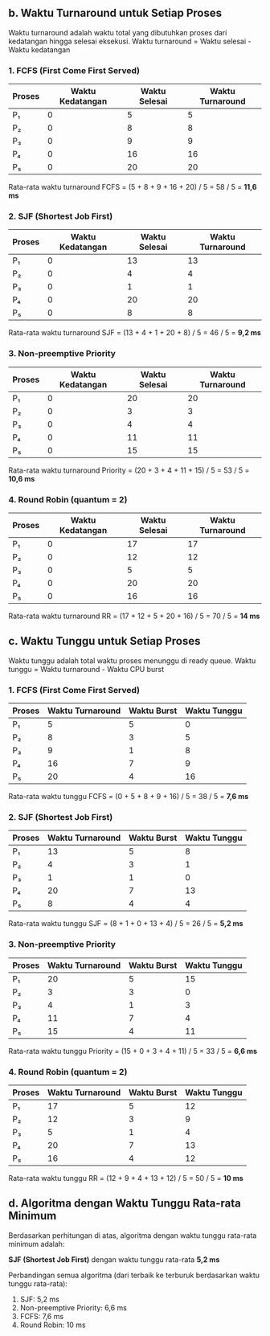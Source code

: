 ## b. Waktu Turnaround untuk Setiap Proses

Waktu turnaround adalah waktu total yang dibutuhkan proses dari kedatangan hingga selesai eksekusi.
Waktu turnaround = Waktu selesai - Waktu kedatangan

### 1. FCFS (First Come First Served)

| Proses | Waktu Kedatangan | Waktu Selesai | Waktu Turnaround |
|--------|-----------------|---------------|------------------|
| P₁     | 0               | 5             | 5                |
| P₂     | 0               | 8             | 8                |
| P₃     | 0               | 9             | 9                |
| P₄     | 0               | 16            | 16               |
| P₅     | 0               | 20            | 20               |

Rata-rata waktu turnaround FCFS = (5 + 8 + 9 + 16 + 20) / 5 = 58 / 5 = **11,6 ms**

### 2. SJF (Shortest Job First)

| Proses | Waktu Kedatangan | Waktu Selesai | Waktu Turnaround |
|--------|-----------------|---------------|------------------|
| P₁     | 0               | 13            | 13               |
| P₂     | 0               | 4             | 4                |
| P₃     | 0               | 1             | 1                |
| P₄     | 0               | 20            | 20               |
| P₅     | 0               | 8             | 8                |

Rata-rata waktu turnaround SJF = (13 + 4 + 1 + 20 + 8) / 5 = 46 / 5 = **9,2 ms**

### 3. Non-preemptive Priority

| Proses | Waktu Kedatangan | Waktu Selesai | Waktu Turnaround |
|--------|-----------------|---------------|------------------|
| P₁     | 0               | 20            | 20               |
| P₂     | 0               | 3             | 3                |
| P₃     | 0               | 4             | 4                |
| P₄     | 0               | 11            | 11               |
| P₅     | 0               | 15            | 15               |

Rata-rata waktu turnaround Priority = (20 + 3 + 4 + 11 + 15) / 5 = 53 / 5 = **10,6 ms**

### 4. Round Robin (quantum = 2)

| Proses | Waktu Kedatangan | Waktu Selesai | Waktu Turnaround |
|--------|-----------------|---------------|------------------|
| P₁     | 0               | 17            | 17               |
| P₂     | 0               | 12            | 12               |
| P₃     | 0               | 5             | 5                |
| P₄     | 0               | 20            | 20               |
| P₅     | 0               | 16            | 16               |

Rata-rata waktu turnaround RR = (17 + 12 + 5 + 20 + 16) / 5 = 70 / 5 = **14 ms**

## c. Waktu Tunggu untuk Setiap Proses

Waktu tunggu adalah total waktu proses menunggu di ready queue.
Waktu tunggu = Waktu turnaround - Waktu CPU burst

### 1. FCFS (First Come First Served)

| Proses | Waktu Turnaround | Waktu Burst | Waktu Tunggu |
|--------|-----------------|-------------|--------------|
| P₁     | 5               | 5           | 0            |
| P₂     | 8               | 3           | 5            |
| P₃     | 9               | 1           | 8            |
| P₄     | 16              | 7           | 9            |
| P₅     | 20              | 4           | 16           |

Rata-rata waktu tunggu FCFS = (0 + 5 + 8 + 9 + 16) / 5 = 38 / 5 = **7,6 ms**

### 2. SJF (Shortest Job First)

| Proses | Waktu Turnaround | Waktu Burst | Waktu Tunggu |
|--------|-----------------|-------------|--------------|
| P₁     | 13              | 5           | 8            |
| P₂     | 4               | 3           | 1            |
| P₃     | 1               | 1           | 0            |
| P₄     | 20              | 7           | 13           |
| P₅     | 8               | 4           | 4            |

Rata-rata waktu tunggu SJF = (8 + 1 + 0 + 13 + 4) / 5 = 26 / 5 = **5,2 ms**

### 3. Non-preemptive Priority

| Proses | Waktu Turnaround | Waktu Burst | Waktu Tunggu |
|--------|-----------------|-------------|--------------|
| P₁     | 20              | 5           | 15           |
| P₂     | 3               | 3           | 0            |
| P₃     | 4               | 1           | 3            |
| P₄     | 11              | 7           | 4            |
| P₅     | 15              | 4           | 11           |

Rata-rata waktu tunggu Priority = (15 + 0 + 3 + 4 + 11) / 5 = 33 / 5 = **6,6 ms**

### 4. Round Robin (quantum = 2)

| Proses | Waktu Turnaround | Waktu Burst | Waktu Tunggu |
|--------|-----------------|-------------|--------------|
| P₁     | 17              | 5           | 12           |
| P₂     | 12              | 3           | 9            |
| P₃     | 5               | 1           | 4            |
| P₄     | 20              | 7           | 13           |
| P₅     | 16              | 4           | 12           |

Rata-rata waktu tunggu RR = (12 + 9 + 4 + 13 + 12) / 5 = 50 / 5 = **10 ms**

## d. Algoritma dengan Waktu Tunggu Rata-rata Minimum

Berdasarkan perhitungan di atas, algoritma dengan waktu tunggu rata-rata minimum adalah:

**SJF (Shortest Job First)** dengan waktu tunggu rata-rata **5,2 ms**

Perbandingan semua algoritma (dari terbaik ke terburuk berdasarkan waktu tunggu rata-rata):
1. SJF: 5,2 ms
2. Non-preemptive Priority: 6,6 ms
3. FCFS: 7,6 ms
4. Round Robin: 10 ms
